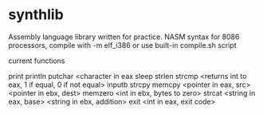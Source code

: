 # synthlib
Assembly language library written for practice. NASM syntax for 8086 processors, compile with -m elf_i386 or use built-in compile.sh script

current functions

print <string in eax>
println <string in eax>
putchar <character in eax
sleep <seconds in eax>
strlen  <string in eax> <returns int to eax>
strcmp  <string in eax> <string in ebx> <returns int to eax, 1 if equal, 0 if not equal>
inputb  <pointer in eax>
strcpy  <string in eax> <string in ebx>
memcpy  <pointer in eax, src>   <pointer in ebx, dest>  <int buffersize in ecx>
memzero <pointer in eax>  <int in ebx, bytes to zero>
strcat  <string in eax, base> <string in ebx, addition>
exit  <int in eax, exit code>
